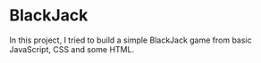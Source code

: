 # BlackJack
In this project, I tried to build a simple BlackJack game from basic JavaScript, CSS and some HTML. 
